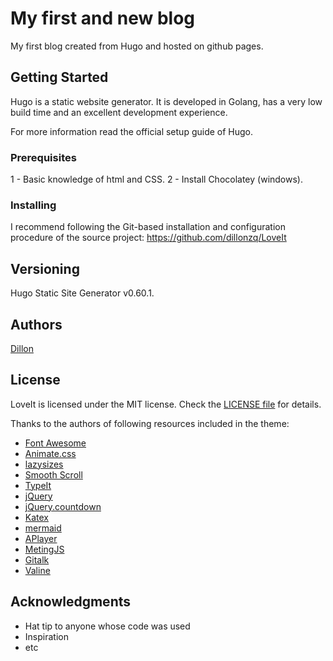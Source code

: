 # My first and new blog

My first blog created from Hugo and hosted on github pages.

## Getting Started

Hugo is a static website generator. It is developed in Golang, has a very low build time and an excellent development experience.

For more information read the official setup guide of Hugo.

### Prerequisites

1 - Basic knowledge of html and CSS.
2 - Install Chocolatey (windows).

### Installing

I recommend following the Git-based installation and configuration procedure of the source project: https://github.com/dillonzq/LoveIt

## Versioning

Hugo Static Site Generator v0.60.1. 

## Authors

[Dillon](https://dillonzq.com)

## License

LoveIt is licensed under the MIT license. Check the [LICENSE file](https://github.com/dillonzq/LoveIt/blob/master/LICENSE) for details.

Thanks to the authors of following resources included in the theme:

* [Font Awesome](https://fontawesome.com/)
* [Animate.css](https://daneden.github.io/animate.css/)
* [lazysizes](https://github.com/aFarkas/lazysizes)
* [Smooth Scroll](https://github.com/cferdinandi/smooth-scroll)
* [TypeIt](https://typeitjs.com/)
* [jQuery](https://github.com/jquery/jquery)
* [jQuery.countdown](https://github.com/hilios/jQuery.countdown)
* [Katex](https://katex.org/)
* [mermaid](https://github.com/knsv/mermaid)
* [APlayer](https://github.com/MoePlayer/APlayer)
* [MetingJS](https://github.com/metowolf/MetingJS)
* [Gitalk](https://github.com/gitalk/gitalk)
* [Valine](https://valine.js.org/)

## Acknowledgments

* Hat tip to anyone whose code was used
* Inspiration
* etc
